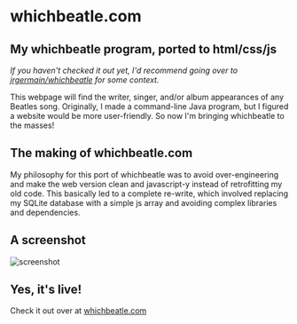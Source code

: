 # whichbeatle.com

## My whichbeatle program, ported to html/css/js

*If you haven't checked it out yet, I'd recommend going over to [jrgermain/whichbeatle](https://github.com/jrgermain/whichbeatle) for some context.*

This webpage will find the writer, singer, and/or album appearances of any Beatles song. Originally, I made a command-line Java program, but I figured a website would be more user-friendly. So now I'm bringing whichbeatle to the masses!

## The making of whichbeatle.com

My philosophy for this port of whichbeatle was to avoid over-engineering and make the web version clean and javascript-y instead of retrofitting my old code. This basically led to a complete re-write, which involved replacing my SQLite database with a simple js array and avoiding complex libraries and dependencies.

## A screenshot

![screenshot](https://user-images.githubusercontent.com/37086292/70969161-3a4cfb80-2069-11ea-939c-0fe142399236.png)

## Yes, it's live!

Check it out over at [whichbeatle.com](https://www.whichbeatle.com/)
